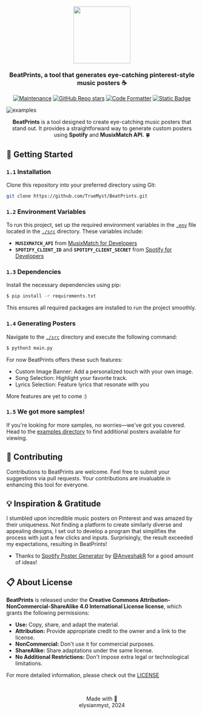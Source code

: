 <h3 align="center">
	<img src="https://i.imgur.com/IR6xU7d.png" width="150"/>
	<br><br>
	BeatPrints, a tool that generates eye-catching pinterest-style music posters ☕
</h3>

<p align="center">
  <a href="https://gitHub.com/TrueMyst/BeatPrints/graphs/commit-activity">
    <img src="https://img.shields.io/badge/Maintained%3F-Yes-%23c4b9a6?style=for-the-badge&logo=Undertale&logoColor=%23b5a790&labelColor=%23312123" alt="Maintenance"></a>
    <a href="https://github.com/TrueMyst/BeatPrints/stargazers"><img alt="GitHub Repo stars" src="https://img.shields.io/github/stars/TrueMyst/BeatPrints?style=for-the-badge&logo=Apache%20Spark&logoColor=%23b5a790&labelColor=%23312123&color=%23c4b9a6"></a>
  <a href="https://github.com/psf/black"><img src="https://img.shields.io/badge/Code_Style-black-%23c4b9a6?style=for-the-badge&logo=CodeFactor&logoColor=%23b5a790&labelColor=%23312123" alt="Code Formatter"></a>
  <a href="https://creativecommons.org/licenses/by-nc-sa/4.0/"><img alt="Static Badge" src="https://img.shields.io/badge/License-CC_BY--NC--SA_4.0-%23c4b9a6?style=for-the-badge&logo=Pinboard&labelColor=%23312123"></a>
  </p>

![examples](https://i.imgur.com/Sy7gsv6.png)

<p align ="center"><b>BeatPrints</b> is a tool designed to create eye-catching music posters that stand out. It provides a straightforward way to generate custom posters using <b>Spotify</b> and <b>MusixMatch API.</b> 🍀</p>

## 📜 Getting Started

### `1.1` Installation

Clone this repository into your preferred directory using Git:

```bash
git clone https://github.com/TrueMyst/BeatPrints.git
```

### `1.2` Environment Variables

To run this project, set up the required environment variables in the [`.env`](https://github.com/TrueMyst/BeatPrints/tree/main/src/EXAMPLE.env) file located in the [`./src`](https://github.com/TrueMyst/BeatPrints/tree/main/src) directory. These variables include:

- **`MUSIXMATCH_API`** from [MusixMatch for Developers](https://developer.musixmatch.com/)
- **`SPOTIFY_CLIENT_ID`** and **`SPOTIFY_CLIENT_SECRET`** from [Spotify for Developers](https://developer.spotify.com/dashboard/)

### `1.3` Dependencies

Install the necessary dependencies using pip:

```bash
$ pip install -r requirements.txt
```

This ensures all required packages are installed to run the project smoothly.

### `1.4` Generating Posters

Navigate to the [`./src`](https://github.com/TrueMyst/BeatPrints/tree/main/src) directory and execute the following command:

```bash
$ python3 main.py
```

For now BeatPrints offers these such features:

- Custom Image Banner: Add a personalized touch with your own image.
- Song Selection: Highlight your favorite track.
- Lyrics Selection: Feature lyrics that resonate with you

More features are yet to come :)

### `1.5` We got more samples!

If you're looking for more samples, no worries—we've got you covered. Head to the [examples directory](https://github.com/TrueMyst/BeatPrints/tree/main/examples) to find additional posters available for viewing.

## 🤝 Contributing

Contributions to BeatPrints are welcome. Feel free to submit your suggestions via pull requests. Your contributions are invaluable in enhancing this tool for everyone.

## 💡 Inspiration & Gratitude

I stumbled upon incredible music posters on Pinterest and was amazed by their uniqueness. Not finding a platform to create similarly diverse and appealing designs, I set out to develop a program that simplifies the process with just a few clicks and inputs. Surprisingly, the result exceeded my expectations, resulting in BeatPrints!

- Thanks to [Spotify Poster Generator](https://github.com/AnveshakR/poster-generator/) by [@AnveshakR](https://github.com/AnveshakR) for a good amount of ideas!

## 📋 About License

**BeatPrints** is released under the **Creative Commons Attribution-NonCommercial-ShareAlike 4.0 International License license**, which grants the following permissions:

- **Use:** Copy, share, and adapt the material.
- **Attribution:** Provide appropriate credit to the owner and a link to the license.
- **NonCommercial:** Don't use it for commercial purposes.
- **ShareAlike:** Share adaptations under the same license.
- **No Additional Restrictions:** Don't impose extra legal or technological limitations.

For more detailed information, please check out the [LICENSE](https://github.com/TrueMyst/BeatPrints/blob/main/LICENSE)

<br>

<p align="center">
Made with 💜<br>
elysianmyst, 2024
</p>
